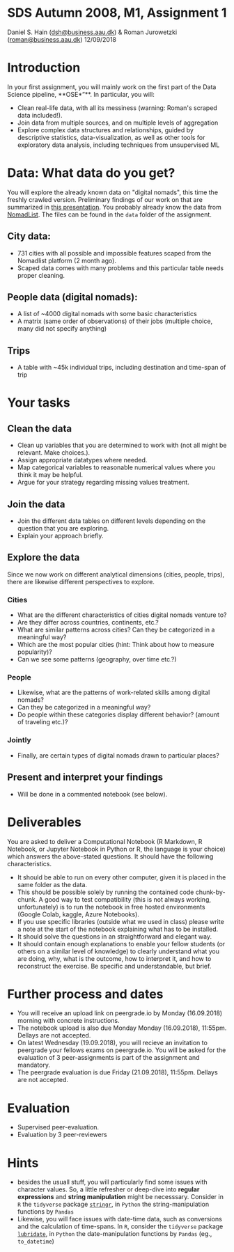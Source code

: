 SDS Autumn 2008, M1, Assignment 1
================
Daniel S. Hain (<dsh@business.aau.dk>) & Roman Jurowetzki (<roman@business.aau.dk>)
12/09/2018

Introduction
============

In your first assignment, you will mainly work on the first part of the Data Science pipeline, \*\*OSE\*”\*\*. In particular, you will:

-   Clean real-life data, with all its messiness (warning: Roman's scraped data included!).
-   Join data from multiple sources, and on multiple levels of aggregation
-   Explore complex data structures and relationships, guided by descriptive statistics, data-visualization, as well as other tools for exploratory data analysis, including techniques from unsupervised ML

Data: What data do you get?
===========================

You will explore the already known data on "digital nomads", this time the freshly crawled version. Preliminary findings of our work on that are summarized in [this presentation](https://aaudk-my.sharepoint.com/:b:/g/personal/dsh_id_aau_dk/ESeuvplEytZCuNBhKGmA4U8BOGpfbGIbilqTGdgQLA4a6A?e=UGRnvR). You probably already know the data from [NomadList](https://nomadlist.com/). The files can be found in the `data` folder of the assignment.

City data:
----------

-   731 cities with all possible and impossible features scaped from the Nomadlist platform (2 month ago).
-   Scaped data comes with many problems and this particular table needs proper cleaning.

People data (digital nomads):
-----------------------------

-   A list of ~4000 digital nomads with some basic characteristics
-   A matrix (same order of observations) of their jobs (multiple choice, many did not specify anything)

Trips
-----

-   A table with ~45k individual trips, including destination and time-span of trip

Your tasks
==========

Clean the data
--------------

-   Clean up variables that you are determined to work with (not all might be relevant. Make choices.).
-   Assign appropriate datatypes where needed.
-   Map categorical variables to reasonable numerical values where you think it may be helpful.
-   Argue for your strategy regarding missing values treatment.

Join the data
-------------

-   Join the different data tables on different levels depending on the question that you are exploring.
-   Explain your approach briefly.

Explore the data
----------------

Since we now work on different analytical dimensions (cities, people, trips), there are likewise different perspectives to explore.

### Cities

-   What are the different characteristics of cities digital nomads venture to?
-   Are they differ across countries, continents, etc.?
-   What are similar patterns across cities? Can they be categorized in a meaningful way?
-   Which are the most popular cities (hint: Think about how to measure popularity)?
-   Can we see some patterns (geography, over time etc.?)

### People

-   Likewise, what are the patterns of work-related skills among digital nomads?
-   Can they be categorized in a meaningful way?
-   Do people within these categories display different behavior? (amount of traveling etc.)?

### Jointly

-   Finally, are certain types of digital nomads drawn to particular places?

Present and interpret your findings
-----------------------------------

-   Will be done in a commented notebook (see below).

Deliverables
============

You are asked to deliver a Computational Notebook (R Markdown, R Notebook, or Jupyter Notebook in Python or R, the language is your choice) which answers the above-stated questions. It should have the following characteristics.

-   It should be able to run on every other computer, given it is placed in the same folder as the data.
-   This should be possible solely by running the contained code chunk-by-chunk. A good way to test compatibility (this is not always working, unfortunately) is to run the notebook in free hosted environments (Google Colab, kaggle, Azure Notebooks).
-   If you use specific libraries (outside what we used in class) please write a note at the start of the notebook explaining what has to be installed.
-   It should solve the questions in an straightforward and elegant way.
-   It should contain enough explanations to enable your fellow students (or others on a similar level of knowledge) to clearly understand what you are doing, why, what is the outcome, how to interpret it, and how to reconstruct the exercise. Be specific and understandable, but brief.

Further process and dates
=========================

-   You will receive an upload link on peergrade.io by Monday (16.09.2018) morning with concrete instructions.
-   The notebook upload is also due Monday Monday (16.09.2018), 11:55pm. Dellays are not accepted.
-   On latest Wednesday (19.09.2018), you will recieve an invitation to peergrade your fellows exams on peergrade.io. You will be asked for the evaluation of 3 peer-assignments is part of the assignment and mandatory.
-   The peergrade evaluation is due Friday (21.09.2018), 11:55pm. Dellays are not accepted.

Evaluation
==========

-   Supervised peer-evaluation.
-   Evaluation by 3 peer-reviewers

Hints
=====

-   besides the usuall stuff, you will particularly find some issues with character values. So, a little refresher or deep-dive into **regular expressions** and **string manipulation** might be necesssary. Consider in `R` the `tidyverse` package [`stringr`](https://www.rstudio.com/wp-content/uploads/2016/09/RegExCheatsheet.pdf), in `Python` the string-manipulation functions by `Pandas`
-   Likewise, you will face issues with date-time data, such as conversions and the calculation of time-spans. In `R`, consider the `tidyverse` package [`lubridate`](https://lubridate.tidyverse.org/), in `Python` the date-manipulation functions by `Pandas` (eg., `to_datetime`)
